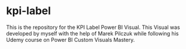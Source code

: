 # kpi-label
This is the repository for the KPI Label Power BI Visual. This Visual was developed by myself with the help of Marek Pilczuk while following his Udemy course on Power BI Custom Visuals Mastery.
